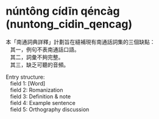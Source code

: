 # núntông cídīn qéncàg (nuntong_cidin_qencag)
本「南通詞典詳釋」計劃旨在縫補現有南通話詞集的三個缺點：\
&nbsp;&nbsp; 其一，例句不表南通話口語。\
&nbsp;&nbsp; 其二，詞彙不夠完整。\
&nbsp;&nbsp; 其三，缺乏可聽的音頻。

Entry structure: \
&nbsp;&nbsp; field 1: \[Word\] \
&nbsp;&nbsp; field 2: Romanization \
&nbsp;&nbsp; field 3: Definition & note \
&nbsp;&nbsp; field 4: Example sentence \
&nbsp;&nbsp; field 5: Orthography discussion 

